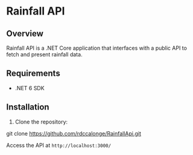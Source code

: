 # Rainfall API

## Overview
Rainfall API is a .NET Core application that interfaces with a public API to fetch and present rainfall data.

## Requirements
- .NET 6 SDK

## Installation
1. Clone the repository:

git clone https://github.com/rdccalonge/RainfallApi.git

Access the API at `http://localhost:3000/`